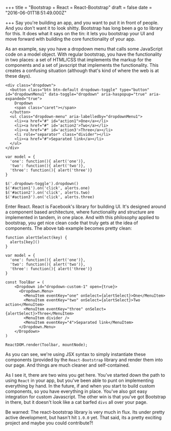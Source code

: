 
+++
title = "Bootstrap + React = React-Bootstrap"
draft = false
date = "2016-06-01T18:51:49.000Z"

+++
Say you're building an app, and you want to put it in front of people. And you don't want it to look shitty. Bootstrap has long been a go to library for this. It does what it says on the tin: it lets you bootstrap your UI and move forward with building the core functionality of your app.

As an example, say you have a dropdown menu that calls some JavaScript code on a model object. With regular bootstrap, you have the functionality in two places: a set of HTML/CSS that implements the markup for the components and a set of javscript that implements the functionality. This creates a confusing situation (although that's kind of where the web is at these days).

```
<div class="dropdown">
  <button class="btn btn-default dropdown-toggle" type="button" id="dropdownMenu1" data-toggle="dropdown" aria-haspopup="true" aria-expanded="true">
    Dropdown
    <span class="caret"></span>
  </button>
  <ul class="dropdown-menu" aria-labelledby="dropdownMenu1">
    <li><a href="#" id="action1">One</a></li>
    <li><a href="#" id='action2'>Two</a></li>
    <li><a href="#" id='action3'>Three</a></li>
    <li role="separator" class="divider"></li>
    <li><a href="#">Separated link</a></li>
  </ul>
</div>

```
```
var model = {
  'one': function(){ alert('one')},
  'two': function(){ alert('two')},
  'three': function(){ alert('three')}
}

$('.dropdown-toggle').dropdown()
$('#action1').on('click', alerts.one)
$('#action2').on('click', alerts.two)
$('#action3').on('click', alerts.three)
```

Enter React. React is Facebook's library for building UI. It's designed around a component based architecture, where functionality and structure are implemented in tandem, in one place. And with this philosophy applied to bootstrap, you get nice clean code that truly gets at the idea of components. The above tab example becomes pretty clean:
```
function alertSelect(key) {
  alerts[key]()
}

var model = {
  'one': function(){ alert('one')},
  'two': function(){ alert('two')},
  'three': function(){ alert('three')}
}

const ToolBar = (
    <Dropdown id="dropdown-custom-1" open={true}>
      <Dropdown.Menu>
        <MenuItem eventKey="one" onSelect={alertSelect}>One</MenuItem>
        <MenuItem eventKey="two" onSelect={alertSelect}>Two action</MenuItem>
        <MenuItem eventKey="three" onSelect={alertSelect}>Three</MenuItem>
        <MenuItem divider />
        <MenuItem eventKey="4">Separated link</MenuItem>
      </Dropdown.Menu>
    </Dropdown>
)

ReactDOM.render(Toolbar, mountNode);
```
As you can see, we're using JSX syntax to simply instantiate these components (provided by the `React-Bootstrap` library and render them into our page. And things are much cleaner and self-contained.

As I see it, there are two wins you get here.  You've started down the path to using `React` in your app, but you've been able to punt on implementing everything by hand. In the future, if and when you start to build custom components, so you have everything in place. You've also got easy integration for custom Javascript.  The other win is that you've got Bootstrap in there, but it doesn't look like a cat barfed `divs` all over your page. 

Be warned: The react-bootstrap library is very much in flux.  Its under pretty active development, but hasn't hit `1.0.0` yet.  That said, its a pretty exciting project and maybe you could contribute?!



